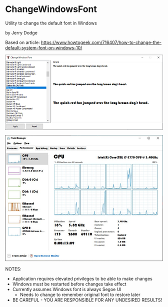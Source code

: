 # ChangeWindowsFont
 Utility to change the default font in Windows

by Jerry Dodge

Based on article: https://www.howtogeek.com/716407/how-to-change-the-default-system-font-on-windows-10/

![Screenshot](/SS/SS-1.png)

![Screenshot](/SS/SS-2.jpg)

NOTES:
- Application requires elevated privileges to be able to make changes
- Windows must be restarted before changes take effect
- Currently assumes Windows font is always Segoe UI
  - Needs to change to remember original font to restore later
- BE CAREFUL - YOU ARE RESPONSIBLE FOR ANY UNDESIRED RESULTS!

